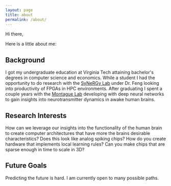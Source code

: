 ```yaml
---
layout: page
title: about
permalink: /about/
---
```


Hi there,

Here is a little about me:

## Background
I got my undergraduate education at Virginia Tech attaining bachelor's degrees in computer science and economics. While a student I had the opportunity to do research with the [SyNeRGy Lab](https://synergy.cs.vt.edu/) under Dr. Feng looking into productivity of FPGAs in HPC environments. After graduating I spent a couple years with the [Montague Lab](https://fbri.vtc.vt.edu/research/labs/montague.html) developing with deep neural networks to gain insights into neurotransmitter dynamics in awake human brains.

## Research Interests
How can we leverage our insights into the functionality of the human brain to create computer architectures that have more the brains desirable characteristics? Does this look like analog spiking chips? How do you create hardware that implements local learning rules? Can you make chips that are sparse enough in time to scale in 3D?

## Future Goals
Predicting the future is hard. I am currently open to many possible paths.
